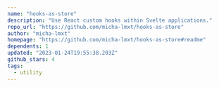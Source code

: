 ```yaml
---
name: "hooks-as-store"
description: "Use React custom hooks within Svelte applications."
repo_url: "https://github.com/micha-lmxt/hooks-as-store"
author: "micha-lmxt"
homepage: "https://github.com/micha-lmxt/hooks-as-store#readme"
dependents: 1
updated: "2023-01-24T19:55:38.203Z"
github_stars: 4
tags: 
  - utility
---
```

